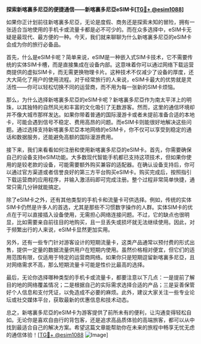 **探索新喀裏多尼亞的便捷通信——新喀裏多尼亞eSIM卡[[TG💪+ @esim1088](https://t.me/s/esim1088)]**

如果你正计划前往新喀裏多尼亞，无论是度假、商务还是探索未知的冒险，拥有一张适合当地使用的手机卡或流量卡都是必不可少的。而在众多选择中，eSIM卡无疑是最现代、最方便的一种。今天，我们就来聊聊为什么新喀裏多尼亞的eSIM卡会成为你的旅行必备品。

首先，什么是eSIM卡呢？简单来说，eSIM是一种嵌入式SIM卡技术，它不需要传统的实体SIM卡槽，而是直接集成在设备内部。这意味着你可以通过网络下载运营商提供的虚拟SIM卡，而无需更换物理卡片。这种技术不仅减少了设备的厚度，还大大简化了用户的使用流程。对于经常旅行的人来说，eSIM卡最大的优势就是灵活性——你可以轻松切换不同的运营商，而不用为每一张新的SIM卡烦恼。

那么，为什么选择新喀裏多尼亞的eSIM卡呢？新喀裏多尼亞作为南太平洋上的明珠，以其独特的自然风光和丰富的文化吸引了无数游客。然而，这里的通信环境却并不像大城市那样发达。如果你带着普通的国际漫游卡或者未提前准备合适的本地卡，可能会遇到信号不稳定、费用高昂的问题。而eSIM卡则能很好地解决这些问题。通过选择支持新喀裏多尼亞本地网络的eSIM卡，你不仅可以享受到稳定的通话和数据服务，还能避免高额的国际漫游费用。

接下来，我们来看看如何注册和使用新喀裏多尼亞的eSIM卡。首先，你需要确保自己的设备支持eSIM功能。大多数现代智能手机都已支持这项技术，但如果你使用的是较老款的设备，可能需要额外购买兼容的适配器。在确认设备支持后，你可以通过官方渠道或者信誉良好的第三方平台购买eSIM卡。购买完成后，按照指引下载运营商的应用程序，并输入激活码即可完成注册。整个过程非常简单快捷，通常只需几分钟就能搞定。

除了eSIM卡之外，还有其他类型的手机卡和流量卡可供选择。例如，传统的实体SIM卡仍然是许多人的首选，尤其是那些不习惯数字操作的人群。实体SIM卡的优点在于可以直接插入设备使用，无需担心网络连接问题。不过，它的缺点也很明显，比如需要亲自前往目的地购买，且一旦丢失或损坏就无法继续使用。因此，对于频繁出行的人来说，eSIM卡显然更加实用。

另外，还有一些专门针对游客设计的短期流量卡，这类产品通常以预付费的形式出售，提供一定量的数据流量供用户在短期内使用。虽然价格相对便宜，但它们的适用范围有限，仅适用于特定的运营商网络。如果你只是短期逗留新喀裏多尼亞，且对网络需求不高，那么短期流量卡可能是性价比最高的选择。

最后，无论你选择哪种类型的手机卡或流量卡，都要注意以下几点：一是提前了解目的地的网络覆盖情况；二是根据自己的实际需求选择合适的产品；三是妥善保管好个人信息和支付凭证，以免造成不必要的麻烦。此外，建议大家关注一些专业论坛或社交媒体平台，获取最新的优惠信息和技术动态。

总之，新喀裏多尼亞的eSIM卡为游客提供了前所未有的便利，让沟通变得轻松自如。无论你是喜欢自由行的背包客，还是追求高品质体验的高端旅客，都可以从中找到最适合自己的解决方案。希望这篇文章能帮助你在未来的旅程中畅享无忧无虑的通信体验！[[TG💪+ @esim1088](https://t.me/s/esim1088) ![Image](https://i.postimg.cc/4NQfJmqS/Snipaste-2025-05-13-00-14-12.png)]